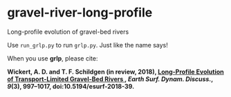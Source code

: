 # gravel-river-long-profile
Long-profile evolution of gravel-bed rivers

Use `run_grlp.py` to run `grlp.py`. Just like the name says!


When you use **grlp**, please cite:

**Wickert, A. D. and T. F. Schildgen (in review, 2018), [Long-Profile Evolution of Transport-Limited Gravel-Bed Rivers
](https://www.earth-surf-dynam-discuss.net/esurf-2018-39/), *Earth Surf. Dynam. Discuss.*, *9*(3), 997–1017, doi:10.5194/esurf-2018-39.**
